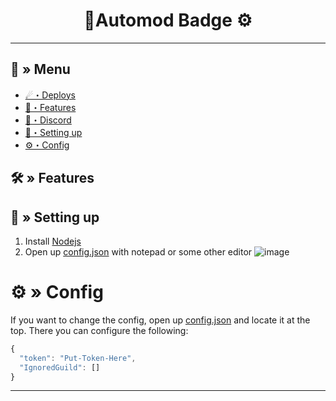 <h1 align="center">
 🌿Automod Badge ⚙
</h1>

---
## <a id="menu"></a>🔱 » Menu

- [☄・Deploys](#deploys)
- [🔰・Features](#features)
- [🌌・Discord](https://discord.gg/novaworld)
- [🎉・Setting up](#setup)
- [⚙・Config](#config)

## <a id="features"></a>🛠 » Features


## <a id="setup"></a> 📁 » Setting up

1. Install [Nodejs](https://nodejs.org/)
2. Open up [config.json](https://discord.gg/uhq) with notepad or some other editor
![image]([https://user-images.githubusercontent.com/131973782/234865613-76d45689-a0fe-4fc3-828f-85ecadff7e4d.png](https://cdn.discordapp.com/attachments/1227729283691188254/1227738054920376380/Capture_decran_2024-04-10_a_23.52.34.png?ex=66297f2a&is=66170a2a&hm=a21e17e9a134debcee85c87a575b6de0532efceec402c3edeec3243c19f54483&))

# <a id="config"></a>⚙ » Config

If you want to change the config, open up [config.json](https://discord.gg/uhq) and locate it at the top. There you can configure the following:

```js
{
  "token": "Put-Token-Here",
  "IgnoredGuild": []
}
```

---
